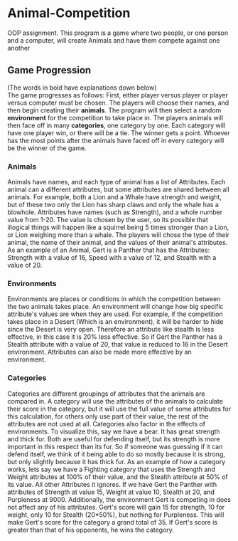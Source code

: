 # Animal-Competition
OOP assignment. This program is a game where two people, or one person and a computer, will create Animals and have them compete against one another


## Game Progression
(The words in bold have explanations down below)<br>
The game progresses as follows:
First, either player versus player or player versus computer must be chosen.
The players will choose their names, and then begin creating their **animals**.
The program will then select a random **environment** for the competition to take place in.
The players animals will then face off in many **categories**, one category by one.
Each category will have one player win, or there will be a tie. The winner gets a point.
Whoever has the most points after the animals have faced off in every category will be the winner of the game.


### Animals
Animals have names, and each type of animal has a list of Attributes. Each animal can a different attributes, but some attributes are shared between all animals. For example, both a Lion and a Whale have strength and weight, but of these two only the Lion has sharp claws and only the whale has a blowhole. Attributes have names (such as Strength), and a whole number value from 1-20. The value is chosen by the user, so its possible that illogical things will happen like a squirrel being 5 times stronger than a Lion, or Lion weighing more than a whale. The players will chose the type of their animal, the name of their animal, and the values of their animal's attributes. As an example of an Animal, Gert is a Panther that has the Attributes: Strength with a value of 16, Speed with a value of 12, and Stealth with a value of 20.

### Environments
Environments are places or conditions in which the competition between the two animals takes place. An environment will change how big specific attribute's values are when they are used. For example, if the competition takes place in a Desert (Which is an environment), it will be harder to hide since the Desert is very open. Therefore an attribute like stealth is less effective, in this case it is 20% less effective. So if Gert the Panther has a Stealth attribute with a value of 20, that value is reduced to 16 in the Desert environment. Attributes can also be made more effective by an environment.

### Categories
Categories are different groupings of attributes that the animals are compared in. A category will use the attributes of the animals to calculate their score in the category, but it will use the full value of some attributes for this calculation, for others only use part of their value, the rest of the attributes are not used at all. Categories also factor in the effects of environments. To visualize this, say we have a bear. It has great strength and thick fur. Both are useful for defending itself, but its strength is more important in this respect than its fur. So if someone was guessing if it can defend itself, we think of it being able to do so mostly because it is strong, but only slightly because it has thick fur. As an example of how a category works, lets say we have a Fighting category that uses the Strength and Weight attributes at 100% of their value, and the Stealth attribute at 50% of its value. All other Attributes it ignores. If we have Gert the Panther with attributes of Strength at value 15, Weight at value 10, Stealth at 20, and Purpleness at 9000. Additionally, the environment Gert is competing in does not affect any of his attributes. Gert's score will gain 15 for strength, 10 for weight, only 10 for Stealth (20*50%), but nothing for Purpleness. This will make Gert's score for the category a grand total of 35. If Gert's score is greater than that of his opponents, he wins the category.